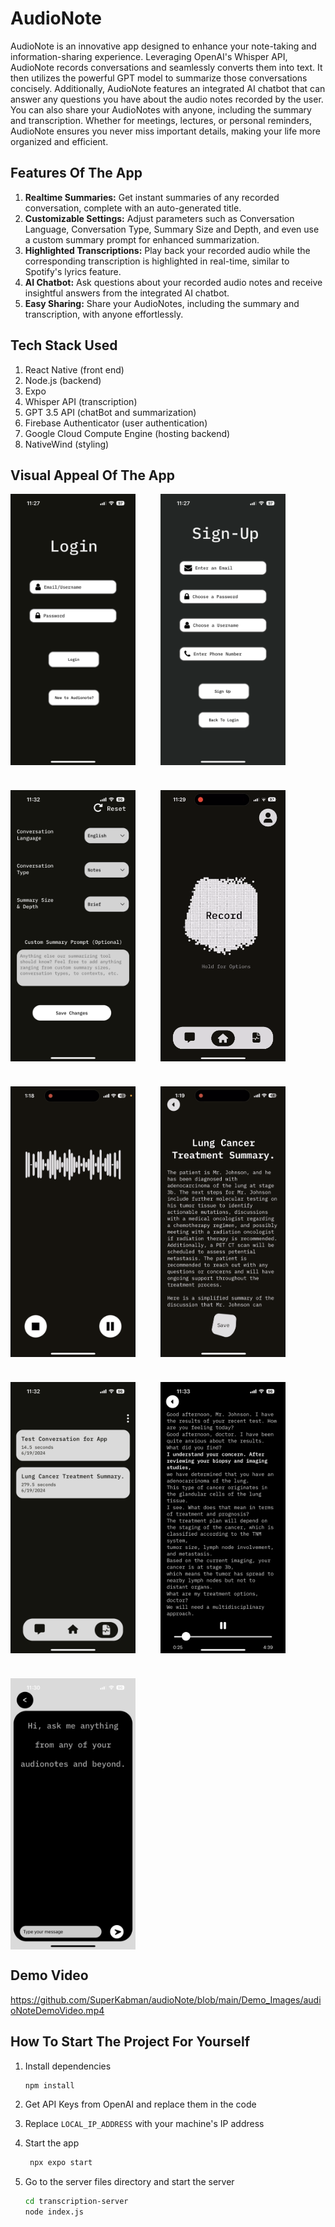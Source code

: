 # AudioNote

AudioNote is an innovative app designed to enhance your note-taking and information-sharing experience. Leveraging OpenAI's Whisper API, AudioNote records conversations and seamlessly converts them into text. It then utilizes the powerful GPT model to summarize those conversations concisely. Additionally, AudioNote features an integrated AI chatbot that can answer any questions you have about the audio notes recorded by the user. You can also share your AudioNotes with anyone, including the summary and transcription. Whether for meetings, lectures, or personal reminders, AudioNote ensures you never miss important details, making your life more organized and efficient.

## Features Of The App

1. __Realtime Summaries:__ Get instant summaries of any recorded conversation, complete with an auto-generated title.
2. __Customizable Settings:__ Adjust parameters such as Conversation Language, Conversation Type, Summary Size and Depth, and even use a custom summary prompt for enhanced summarization.
3. __Highlighted Transcriptions:__ Play back your recorded audio while the corresponding transcription is highlighted in real-time, similar to Spotify's lyrics feature.
4. __AI Chatbot:__ Ask questions about your recorded audio notes and receive insightful answers from the integrated AI chatbot.
5. __Easy Sharing:__ Share your AudioNotes, including the summary and transcription, with anyone effortlessly.

## Tech Stack Used

1. React Native (front end)
2. Node.js (backend)
3. Expo
4. Whisper API (transcription)
5. GPT 3.5 API (chatBot and summarization)
6. Firebase Authenticator (user authentication)
7. Google Cloud Compute Engine (hosting backend)
8. NativeWind (styling)


## Visual Appeal Of The App

<div style="display: flex; flex-wrap: wrap; gap: 40px;">
  <img src="./Demo_Images/loginPage.PNG" width="200">
  <img src="./Demo_Images/signUpPage.PNG" width="200">
  <img src="./Demo_Images/optionsPage.PNG" width="200">
  <img src="./Demo_Images/homePageAnimation.gif" width="200">
  <img src="./Demo_Images/RecordingPage.png" width="200">
  <img src="./Demo_Images/savePage.png" width="200">
  <img src="./Demo_Images/filesPage.PNG" width="200">
  <img src="./Demo_Images/audioPlaybackPage.PNG" width="200">
  <img src="./Demo_Images/chatWindow.PNG" width="200">
</div>

## Demo Video

https://github.com/SuperKabman/audioNote/blob/main/Demo_Images/audioNoteDemoVideo.mp4

## How To Start The Project For Yourself

1. Install dependencies

   ```bash
   npm install
   ```
2. Get API Keys from OpenAI and replace them in the code
3. Replace ``` LOCAL_IP_ADDRESS ``` with your machine's IP address
5. Start the app

   ```bash
    npx expo start
   ```
6. Go to the server files directory and start the server

   ```bash
   cd transcription-server
   node index.js
   ```



